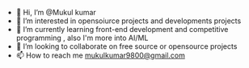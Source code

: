 - 👋 Hi, I’m @Mukul kumar 
- 👀 I’m interested in opensoiurce projects and developments projects 
- 🌱 I’m currently learning front-end development and competitive programming , also I'm more into AI/ML 
- 💞️ I’m looking to collaborate on free source or opensource projects 
- 📫 How to reach me mukulkumar9800@gmail.com

<!---
Mukul9800/Mukul9800 is a ✨ special ✨ repository because its `README.md` (this file) appears on your GitHub profile.
You can click the Preview link to take a look at your changes.
--->
